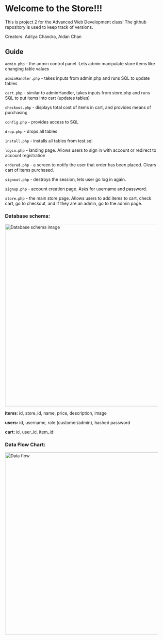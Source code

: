 # Welcome to the Store!!! 

This is project 2 for the Advanced Web Development class!
The github repository is used to keep track of versions.

Creators: Aditya Chandra, Aidan Chan

## Guide
`admin.php` - the admin control panel. Lets admin manipulate store items like changing table values

`adminHandler.php` - takes inputs from admin.php and runs SQL to update tables

`cart.php` - similar to adminHandler, takes inputs from store.php and runs SQL to put items into cart (updates tables)

`checkout.php` - displays total cost of items in cart, and provides means of purchasing

`config.php` - provides access to SQL

`drop.php` - drops all tables

`install.php` - installs all tables from test.sql

`login.php` - landing page. Allows users to sign in with account or redirect to account registration

`ordered.php` - a screen to notify the user that order has been placed. Clears cart of items purchased.

`signout.php` - destroys the session, lets user go log in again.

`signup.php` - account creation page. Asks for username and password.

`store.php` - the main store page. Allows users to add items to cart, check cart, go to checkout, and if they are an admin, go to the admin page.


### Database schema:

<img src="https://cdn.discordapp.com/attachments/1024408546386915329/1134020068527837214/image.png" alt="Database schema image" width="600">

**items:** id, store_id, name, price, description, image

**users:** id, username, role (customer/admin), hashed password  

**cart:** id, user_id, item_id 

### Data Flow Chart:

<img src="https://cdn.discordapp.com/attachments/1024408546386915329/1134019857076191242/image.png" alt="Data flow" width="600">




